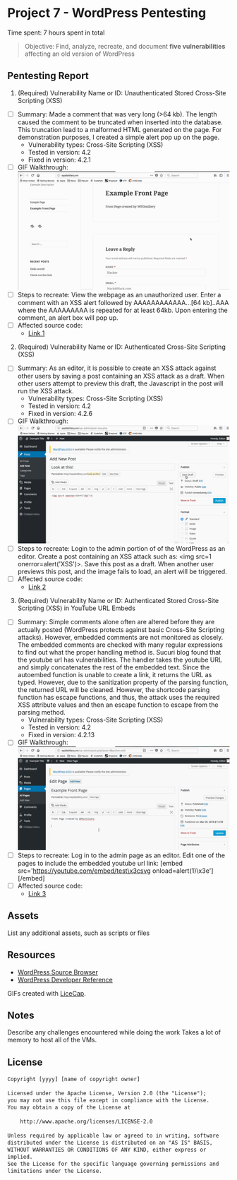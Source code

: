 # Project 7 - WordPress Pentesting

Time spent: 7 hours spent in total

> Objective: Find, analyze, recreate, and document **five vulnerabilities** affecting an old version of WordPress

## Pentesting Report

1. (Required) Vulnerability Name or ID: Unauthenticated Stored Cross-Site Scripting (XSS)
  - [ ] Summary: Made a comment that was very long (>64 kb). The length caused the comment to be truncated when inserted into the database. This truncation lead to a malformed HTML generated on the page. For demonstration purposes, I created a simple alert pop up on the page. 
    - Vulnerability types: Cross-Site Scripting (XSS)
    - Tested in version: 4.2
    - Fixed in version: 4.2.1
  - [ ] GIF Walkthrough: ![Alt Text](https://github.com/JoeyMaddox19/Codepath-Week-7/blob/master/Vuln_3.gif)
  - [ ] Steps to recreate: View the webpage as an unauthorized user. Enter a comment with an XSS alert followed by  AAAAAAAAAAAA...[64 kb]..AAA where the AAAAAAAAA is repeated for at least 64kb. Upon entering the comment, an alert box will pop up. 
  - [ ] Affected source code:
    - [Link 1](https://wpvulndb.com/vulnerabilities/7945)

2. (Required) Vulnerability Name or ID: Authenticated Cross-Site Scripting (XSS)
  - [ ] Summary: As an editor, it is possible to create an XSS attack against other users by saving a post containing an XSS attack as a draft. When other users attempt to preview this draft, the Javascript in the post will run the XSS attack.
    - Vulnerability types: Cross-Site Scripting (XSS)
    - Tested in version: 4.2
    - Fixed in version: 4.2.6
  - [ ] GIF Walkthrough: ![Alt Text](https://github.com/JoeyMaddox19/Codepath-Week-7/blob/master/Vuln_1.gif)
  - [ ] Steps to recreate: Login to the admin portion of of the WordPress as an editor. Create a post containing an XSS attack such as:  <img src=1 onerror=alert('XSS')>. Save this post as a draft. When another user previews this post, and the image fails to load, an alert will be triggered.  
  - [ ] Affected source code:
    - [Link 2](https://github.com/WordPress/WordPress/commit/7ab65139c6838910426567849c7abed723932b87)

3. (Required) Vulnerability Name or ID: Authenticated Stored Cross-Site Scripting (XSS) in YouTube URL Embeds
  - [ ] Summary: Simple comments alone often are altered before they are actually posted (WordPress protects against basic Cross-Site Scripting attacks). However, embedded comments are not monitored as closely. The embedded comments are checked with many regular expressions to find out what the proper handling method is. Sucuri blog found that the youtube url has vulnerabilities. The handler takes the youtube URL and simply concatenates the rest of the embedded text. Since the autoembed function is unable to create a link, it returns the URL as typed. However, due to the sanitization property of the parsing function, the returned URL will be cleaned. However, the shortcode parsing function has escape functions, and thus, the attack uses the required XSS attribute values and then an escape function to escape from the parsing method. 
    - Vulnerability types: Cross-Site Scripting (XSS)
    - Tested in version: 4.2
    - Fixed in version: 4.2.13
  - [ ] GIF Walkthrough: ![Alt Text](https://github.com/JoeyMaddox19/Codepath-Week-7/blob/master/Vuln_2.gif)
  - [ ] Steps to recreate: Log in to the admin page as an editor. Edit one of the pages to include the embedded youtube url link: [embed src='https://youtube.com/embed/test\x3csvg onload=alert(1)\x3e'][/embed]
  - [ ] Affected source code:
    - [Link 3](https://github.com/WordPress/WordPress/commit/419c8d97ce8df7d5004ee0b566bc5e095f0a6ca8)


## Assets

List any additional assets, such as scripts or files

## Resources

- [WordPress Source Browser](https://core.trac.wordpress.org/browser/)
- [WordPress Developer Reference](https://developer.wordpress.org/reference/)

GIFs created with [LiceCap](http://www.cockos.com/licecap/).

## Notes

Describe any challenges encountered while doing the work
Takes a lot of memory to host all of the VMs. 

## License

    Copyright [yyyy] [name of copyright owner]

    Licensed under the Apache License, Version 2.0 (the "License");
    you may not use this file except in compliance with the License.
    You may obtain a copy of the License at

        http://www.apache.org/licenses/LICENSE-2.0

    Unless required by applicable law or agreed to in writing, software
    distributed under the License is distributed on an "AS IS" BASIS,
    WITHOUT WARRANTIES OR CONDITIONS OF ANY KIND, either express or implied.
    See the License for the specific language governing permissions and
    limitations under the License.
